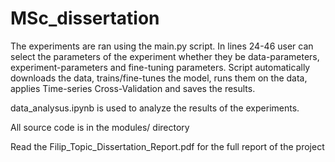 # MSc_dissertation

The experiments are ran using the main.py script. In lines 24-46 user can select the parameters of the experiment whether they be data-parameters, experiment-parameters and fine-tuning parameters. Script automatically downloads the data, trains/fine-tunes the model, runs them on the data, applies Time-series Cross-Validation and saves the results.

data_analysus.ipynb is used to analyze the results of the experiments.

All source code is in the modules/ directory

Read the Filip_Topic_Dissertation_Report.pdf for the full report of the project

